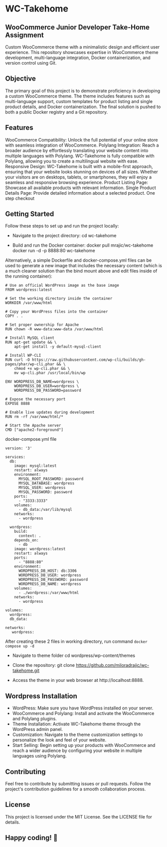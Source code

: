 # WC-Takehome
## WooCommerce Junior Developer Take-Home Assignment

Custom WooCommerce theme with a minimalistic design and efficient user experience.
This repository showcases expertise in WooCommerce theme development, multi-language integration, Docker containerization, and version control using Git.

## Objective
The primary goal of this project is to demonstrate proficiency in developing a custom WooCommerce theme. 
The theme includes features such as multi-language support, custom templates for product listing and single product details, and Docker containerization. 
The final solution is pushed to both a public Docker registry and a Git repository.

## Features
WooCommerce Compatibility: Unlock the full potential of your online store with seamless integration of WooCommerce.
Polylang Integration: Reach a broader audience by effortlessly translating your website content into multiple languages with Polylang. WC-Takehome is fully compatible with Polylang, allowing you to create a multilingual website with ease.
Responsive Design: WC-Takehome is built with a mobile-first approach, ensuring that your website looks stunning on devices of all sizes. Whether your visitors are on desktops, tablets, or smartphones, they will enjoy a seamless and responsive browsing experience.
Product Listing Page: Showcase all available products with relevant information.
Single Product Details Page: Provide detailed information about a selected product.
One step checkout

## Getting Started
Follow these steps to set up and run the project locally:

- Navigate to the project directory:
cd wc-takehome

- Build and run the Docker container:
docker pull mrajic/wc-takehome
docker run -d -p 8888:80 wc-takehome

Alternatively, a simple Dockerfile and docker-compose.yml files can be used to generate a new image that includes the necessary content (which is a much cleaner solution than the bind mount above and edit files inside of the running container):

``` docker
# Use an official WordPress image as the base image
FROM wordpress:latest

# Set the working directory inside the container
WORKDIR /var/www/html

# Copy your WordPress files into the container
COPY . .

# Set proper ownership for Apache
RUN chown -R www-data:www-data /var/www/html

# Install MySQL client
RUN apt-get update && \
    apt-get install -y default-mysql-client

# Install WP-CLI
RUN curl -O https://raw.githubusercontent.com/wp-cli/builds/gh-pages/phar/wp-cli.phar && \
    chmod +x wp-cli.phar && \
    mv wp-cli.phar /usr/local/bin/wp

ENV WORDPRESS_DB_NAME=wordpress \
    WORDPRESS_DB_USER=wordpress \
    WORDPRESS_DB_PASSWORD=password

# Expose the necessary port
EXPOSE 8888

# Enable live updates during development
RUN rm -rf /var/www/html/*

# Start the Apache server
CMD ["apache2-foreground"]
```

docker-compose.yml file
``` docker-compose
version: '3'

services:
  db:
    image: mysql:latest
    restart: always
    environment:
      MYSQL_ROOT_PASSWORD: password
      MYSQL_DATABASE: wordpress
      MYSQL_USER: wordpress
      MYSQL_PASSWORD: password
    ports:
      - "3333:3333"
    volumes:
      - db_data:/var/lib/mysql
    networks:
      - wordpress

  wordpress:
    build:
      context: .
    depends_on:
      - db
    image: wordpress:latest
    restart: always
    ports:
      - "8888:80"
    environment:
      WORDPRESS_DB_HOST: db:3306
      WORDPRESS_DB_USER: wordpress
      WORDPRESS_DB_PASSWORD: password
      WORDPRESS_DB_NAME: wordpress
    volumes:
      - ./wordpress:/var/www/html
    networks:
      - wordpress

volumes:
  wordpress:
  db_data:

networks:
   wordpress:
```
After creating these 2 files in working directory, run command
`docker compose up -d`

- Navigate to theme folder 
cd wordpress/wp-content/themes

- Clone the repository:
git clone https://github.com/miloradrajic/wc-takehome.git

- Access the theme in your web browser at http://localhost:8888.

## Wordpress Installation

- WordPress: Make sure you have WordPress installed on your server.
- WooCommerce and Polylang: Install and activate the WooCommerce and Polylang plugins.
- Theme Installation: Activate WC-Takehome theme through the WordPress admin panel.
- Customization: Navigate to the theme customization settings to personalize the look and feel of your website.
- Start Selling: Begin setting up your products with WooCommerce and reach a wider audience by configuring your website in multiple languages using Polylang.


## Contributing
Feel free to contribute by submitting issues or pull requests. Follow the project's contribution guidelines for a smooth collaboration process.

## License
This project is licensed under the MIT License. See the LICENSE file for details.

## Happy coding! 🚀